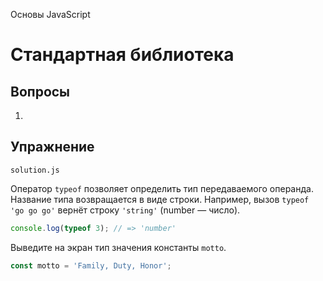 Основы JavaScript

# Стандартная библиотека

## Вопросы

1.

## Упражнение

`solution.js`

Оператор `typeof` позволяет определить тип передаваемого операнда. Название типа возвращается в виде строки. Например, вызов `typeof 'go go go'` вернёт строку `'string'` (number — число).

```javascript
console.log(typeof 3); // => 'number'
```

Выведите на экран тип значения константы `motto`.

```javascript
const motto = 'Family, Duty, Honor';
```
